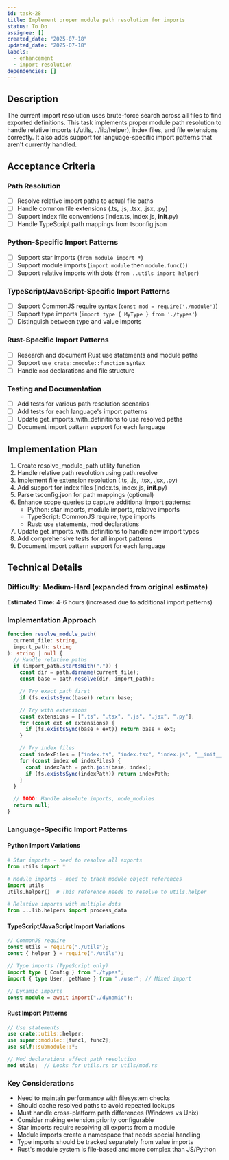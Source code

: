 ```yaml
---
id: task-28
title: Implement proper module path resolution for imports
status: To Do
assignee: []
created_date: "2025-07-18"
updated_date: "2025-07-18"
labels:
  - enhancement
  - import-resolution
dependencies: []
---
```


## Description

The current import resolution uses brute-force search across all files to find exported definitions. This task implements proper module path resolution to handle relative imports (./utils, ../lib/helper), index files, and file extensions correctly. It also adds support for language-specific import patterns that aren't currently handled.

## Acceptance Criteria

### Path Resolution

- [ ] Resolve relative import paths to actual file paths
- [ ] Handle common file extensions (.ts, .js, .tsx, .jsx, .py)
- [ ] Support index file conventions (index.ts, index.js, **init**.py)
- [ ] Handle TypeScript path mappings from tsconfig.json

### Python-Specific Import Patterns

- [ ] Support star imports (`from module import *`)
- [ ] Support module imports (`import module` then `module.func()`)
- [ ] Support relative imports with dots (`from ..utils import helper`)

### TypeScript/JavaScript-Specific Import Patterns

- [ ] Support CommonJS require syntax (`const mod = require('./module')`)
- [ ] Support type imports (`import type { MyType } from './types'`)
- [ ] Distinguish between type and value imports

### Rust-Specific Import Patterns

- [ ] Research and document Rust use statements and module paths
- [ ] Support `use crate::module::function` syntax
- [ ] Handle `mod` declarations and file structure

### Testing and Documentation

- [ ] Add tests for various path resolution scenarios
- [ ] Add tests for each language's import patterns
- [ ] Update get_imports_with_definitions to use resolved paths
- [ ] Document import pattern support for each language

## Implementation Plan

1. Create resolve_module_path utility function
2. Handle relative path resolution using path.resolve
3. Implement file extension resolution (.ts, .js, .tsx, .jsx, .py)
4. Add support for index files (index.ts, index.js, **init**.py)
5. Parse tsconfig.json for path mappings (optional)
6. Enhance scope queries to capture additional import patterns:
   - Python: star imports, module imports, relative imports
   - TypeScript: CommonJS require, type imports
   - Rust: use statements, mod declarations
7. Update get_imports_with_definitions to handle new import types
8. Add comprehensive tests for all import patterns
9. Document import pattern support for each language

## Technical Details

### Difficulty: Medium-Hard (expanded from original estimate)

**Estimated Time:** 4-6 hours (increased due to additional import patterns)

### Implementation Approach

```typescript
function resolve_module_path(
  current_file: string,
  import_path: string
): string | null {
  // Handle relative paths
  if (import_path.startsWith(".")) {
    const dir = path.dirname(current_file);
    const base = path.resolve(dir, import_path);

    // Try exact path first
    if (fs.existsSync(base)) return base;

    // Try with extensions
    const extensions = [".ts", ".tsx", ".js", ".jsx", ".py"];
    for (const ext of extensions) {
      if (fs.existsSync(base + ext)) return base + ext;
    }

    // Try index files
    const indexFiles = ["index.ts", "index.tsx", "index.js", "__init__.py"];
    for (const index of indexFiles) {
      const indexPath = path.join(base, index);
      if (fs.existsSync(indexPath)) return indexPath;
    }
  }

  // TODO: Handle absolute imports, node_modules
  return null;
}
```

### Language-Specific Import Patterns

#### Python Import Variations

```python
# Star imports - need to resolve all exports
from utils import *

# Module imports - need to track module object references
import utils
utils.helper()  # This reference needs to resolve to utils.helper

# Relative imports with multiple dots
from ...lib.helpers import process_data
```

#### TypeScript/JavaScript Import Variations

```typescript
// CommonJS require
const utils = require("./utils");
const { helper } = require("./utils");

// Type imports (TypeScript only)
import type { Config } from "./types";
import { type User, getName } from "./user"; // Mixed import

// Dynamic imports
const module = await import("./dynamic");
```

#### Rust Import Patterns

```rust
// Use statements
use crate::utils::helper;
use super::module::{func1, func2};
use self::submodule::*;

// Mod declarations affect path resolution
mod utils;  // Looks for utils.rs or utils/mod.rs
```

### Key Considerations

- Need to maintain performance with filesystem checks
- Should cache resolved paths to avoid repeated lookups
- Must handle cross-platform path differences (Windows vs Unix)
- Consider making extension priority configurable
- Star imports require resolving all exports from a module
- Module imports create a namespace that needs special handling
- Type imports should be tracked separately from value imports
- Rust's module system is file-based and more complex than JS/Python

